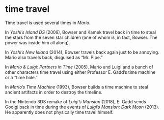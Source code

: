 # time travel

Time travel is used several times in _Mario_.

In _Yoshi’s Island&nbsp;DS_ (2006), Bowser and Kamek travel back in time to steal the stars from the seven star children (one of whom is, in fact, Bowser. The power was inside him all along).

In _Yoshi’s New Island_ (2014), Bowser travels back again just to be annoying. Mario also travels back, disguised as “Mr. Pipe.”

In _Mario & Luigi: Partners in Time_ (2005), Mario and Luigi and a bunch of other characters time travel using either Professor E.&nbsp;Gadd’s time machine or a “time hole.”

In _Mario’s Time Machine_ (1993), Bowser builds a time machine to steal ancient artifacts in order to destroy the timeline.

In the Nintendo&nbsp;3DS remake of _Luigi’s Mansion_ (2018), E.&nbsp;Gadd sends Gooigi back in time during the events of _Luigi’s Mansion: Dark Moon_ (2013). He apparently does not physically time travel himself.
